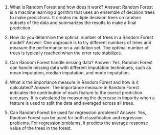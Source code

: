 1. What is Random Forest and how does it work? 
Answer: Random Forest is a machine learning algorithm that uses an ensemble of decision trees to make predictions. It creates multiple decision trees on random subsets of the data and summarizes the results to make a final prediction.

2. How do you determine the optimal number of trees in a Random Forest model? 
Answer: One approach is to try different numbers of trees and measure the performance on a validation set. The optimal number of trees is typically reached when the error rate stabilizes.

3. Can Random Forest handle missing data? 
Answer: Yes, Random Forest can handle missing data with different imputation techniques, such as mean imputation, median imputation, and mode imputation.

4. What is the importance measure in Random Forest and how is it calculated? 
Answer: The importance measure in Random Forest indicates the contribution of each feature to the overall prediction accuracy. It is calculated by measuring the decrease in impurity when a feature is used to split the data and averaged across all trees.

5. Can Random Forest be used for regression problems? 
Answer: Yes, Random Forest can be used for both classification and regression problems. For regression problems, it predicts the average response value of the trees in the forest.